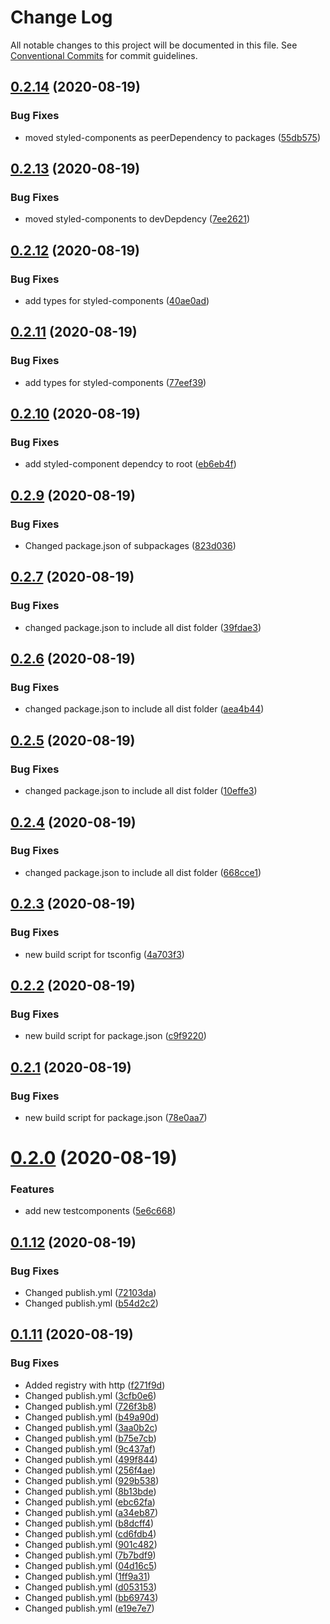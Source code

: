 # Change Log

All notable changes to this project will be documented in this file.
See [Conventional Commits](https://conventionalcommits.org) for commit guidelines.

## [0.2.14](https://github.com/julianiff/living-styleguide/compare/v0.2.13...v0.2.14) (2020-08-19)


### Bug Fixes

* moved styled-components as peerDependency to packages ([55db575](https://github.com/julianiff/living-styleguide/commit/55db57585d3fb1be891d97a007bc9e443c56121e))





## [0.2.13](https://github.com/julianiff/living-styleguide/compare/v0.2.12...v0.2.13) (2020-08-19)


### Bug Fixes

* moved styled-components to devDepdency ([7ee2621](https://github.com/julianiff/living-styleguide/commit/7ee26215d4ab81ec78305ab37198079c5981039d))





## [0.2.12](https://github.com/julianiff/living-styleguide/compare/v0.2.11...v0.2.12) (2020-08-19)


### Bug Fixes

* add types for styled-components ([40ae0ad](https://github.com/julianiff/living-styleguide/commit/40ae0adf24a6e58f0de42781944f9be8f09113bd))





## [0.2.11](https://github.com/julianiff/living-styleguide/compare/v0.2.10...v0.2.11) (2020-08-19)


### Bug Fixes

* add types for styled-components ([77eef39](https://github.com/julianiff/living-styleguide/commit/77eef39f0cc2748671859dd686bb76fff94d950d))





## [0.2.10](https://github.com/julianiff/living-styleguide/compare/v0.2.9...v0.2.10) (2020-08-19)


### Bug Fixes

* add styled-component dependcy to root ([eb6eb4f](https://github.com/julianiff/living-styleguide/commit/eb6eb4f8bbc741a0d96f3aa4915b7ce8ff520253))





## [0.2.9](https://github.com/julianiff/living-styleguide/compare/v0.2.8...v0.2.9) (2020-08-19)


### Bug Fixes

* Changed package.json of subpackages ([823d036](https://github.com/julianiff/living-styleguide/commit/823d03667fd077577e5025a9cbf9dab297bc17e6))





## [0.2.7](https://github.com/julianiff/living-styleguide/compare/v0.2.6...v0.2.7) (2020-08-19)


### Bug Fixes

* changed package.json to include all dist folder ([39fdae3](https://github.com/julianiff/living-styleguide/commit/39fdae3edac3704527660e970a7a51ff495d5305))





## [0.2.6](https://github.com/julianiff/living-styleguide/compare/v0.2.5...v0.2.6) (2020-08-19)


### Bug Fixes

* changed package.json to include all dist folder ([aea4b44](https://github.com/julianiff/living-styleguide/commit/aea4b4417ccf709cd0e608c38fb209aa260e084d))





## [0.2.5](https://github.com/julianiff/living-styleguide/compare/v0.2.4...v0.2.5) (2020-08-19)


### Bug Fixes

* changed package.json to include all dist folder ([10effe3](https://github.com/julianiff/living-styleguide/commit/10effe396cfcd655bddb207387e2f9b4d20de9cf))





## [0.2.4](https://github.com/julianiff/living-styleguide/compare/v0.2.3...v0.2.4) (2020-08-19)


### Bug Fixes

* changed package.json to include all dist folder ([668cce1](https://github.com/julianiff/living-styleguide/commit/668cce1d6c26377194d3699811a965aca2ccee88))





## [0.2.3](https://github.com/julianiff/living-styleguide/compare/v0.2.2...v0.2.3) (2020-08-19)


### Bug Fixes

* new build script for tsconfig ([4a703f3](https://github.com/julianiff/living-styleguide/commit/4a703f3792092d74e1bb1533c3e40155ef0d5c1e))





## [0.2.2](https://github.com/julianiff/living-styleguide/compare/v0.2.1...v0.2.2) (2020-08-19)


### Bug Fixes

* new build script for package.json ([c9f9220](https://github.com/julianiff/living-styleguide/commit/c9f9220dc6765da7e96c2f3938cf1be03cf8f2ff))





## [0.2.1](https://github.com/julianiff/living-styleguide/compare/v0.2.0...v0.2.1) (2020-08-19)


### Bug Fixes

* new build script for package.json ([78e0aa7](https://github.com/julianiff/living-styleguide/commit/78e0aa7e90853891a6f52061ec40fffb1177416b))





# [0.2.0](https://github.com/julianiff/living-styleguide/compare/v0.1.12...v0.2.0) (2020-08-19)


### Features

* add new testcomponents ([5e6c668](https://github.com/julianiff/living-styleguide/commit/5e6c668e60949fff33326b543922b45aa7094dbb))





## [0.1.12](https://github.com/julianiff/living-styleguide/compare/v0.1.11...v0.1.12) (2020-08-19)


### Bug Fixes

* Changed publish.yml ([72103da](https://github.com/julianiff/living-styleguide/commit/72103da913c78ffc4fbb644c9be75db8e99c9356))
* Changed publish.yml ([b54d2c2](https://github.com/julianiff/living-styleguide/commit/b54d2c2458d3ce52b85cd7a8884a32f254d7f450))





## [0.1.11](https://github.com/julianiff/living-styleguide/compare/v0.1.10...v0.1.11) (2020-08-19)


### Bug Fixes

* Added registry with http ([f271f9d](https://github.com/julianiff/living-styleguide/commit/f271f9d1ad80f1ca8bece38be236bd37ca29bdb5))
* Changed publish.yml ([3cfb0e6](https://github.com/julianiff/living-styleguide/commit/3cfb0e63dedc2b9504463684b815324c198a2cdd))
* Changed publish.yml ([726f3b8](https://github.com/julianiff/living-styleguide/commit/726f3b87ddca98750a7a43ad01100d0a6d5592c1))
* Changed publish.yml ([b49a90d](https://github.com/julianiff/living-styleguide/commit/b49a90d71dcd1548ad3c62bb23109e27e6c67c22))
* Changed publish.yml ([3aa0b2c](https://github.com/julianiff/living-styleguide/commit/3aa0b2c3cd531d11ab21175327272b4ba7506134))
* Changed publish.yml ([b75e7cb](https://github.com/julianiff/living-styleguide/commit/b75e7cb72cd3c86ed8582147a3f32623ab9783ca))
* Changed publish.yml ([9c437af](https://github.com/julianiff/living-styleguide/commit/9c437afe5e4f7b563579eab377e0aa1c489631d9))
* Changed publish.yml ([499f844](https://github.com/julianiff/living-styleguide/commit/499f8440585f5ad5dcfe739b18363851973ca0fd))
* Changed publish.yml ([256f4ae](https://github.com/julianiff/living-styleguide/commit/256f4ae4f59a765bb2cb0e62a559416ce74f9645))
* Changed publish.yml ([929b538](https://github.com/julianiff/living-styleguide/commit/929b5385e5128f25803971616043ce870b7459a7))
* Changed publish.yml ([8b13bde](https://github.com/julianiff/living-styleguide/commit/8b13bde4eb7a60db6ce59f3c6049359386288281))
* Changed publish.yml ([ebc62fa](https://github.com/julianiff/living-styleguide/commit/ebc62fa95da76fb5b2daf2f1017995b2cb9f8e10))
* Changed publish.yml ([a34eb87](https://github.com/julianiff/living-styleguide/commit/a34eb87aa538b6136badec71d1bc7d9705722e04))
* Changed publish.yml ([b8dcff4](https://github.com/julianiff/living-styleguide/commit/b8dcff44a055bb3beb8ba4d306677bed4078510f))
* Changed publish.yml ([cd6fdb4](https://github.com/julianiff/living-styleguide/commit/cd6fdb451a01e49679738984c15c931e717da165))
* Changed publish.yml ([901c482](https://github.com/julianiff/living-styleguide/commit/901c482bee55e97dcdad558a3102b35d5e7156cf))
* Changed publish.yml ([7b7bdf9](https://github.com/julianiff/living-styleguide/commit/7b7bdf966ce730a24f917170360d3d1ade7dbd47))
* Changed publish.yml ([04d16c5](https://github.com/julianiff/living-styleguide/commit/04d16c5106a5d9a19f2546f82b6cec2c40f6f81b))
* Changed publish.yml ([1ff9a31](https://github.com/julianiff/living-styleguide/commit/1ff9a31ab2fddcf3aafbb9483f882071685ae74a))
* Changed publish.yml ([d053153](https://github.com/julianiff/living-styleguide/commit/d0531531350b5cd344dc66841fcda21b1cfbc019))
* Changed publish.yml ([bb69743](https://github.com/julianiff/living-styleguide/commit/bb697430de961e162849c95b2dc62f34709da341))
* Changed publish.yml ([e19e7e7](https://github.com/julianiff/living-styleguide/commit/e19e7e775e3205981ed9f6a5c8b8ded59d6e4e3b))
